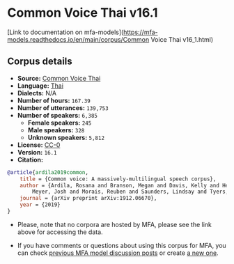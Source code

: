# Common Voice Thai v16.1

[Link to documentation on mfa-models](https://mfa-models.readthedocs.io/en/main/corpus/Common Voice Thai v16_1.html)

## Corpus details

- **Source:** [Common Voice Thai](https://voice.mozilla.org/en/datasets)
- **Language:** [Thai](https://en.wikipedia.org/wiki/Thai_language)
- **Dialects:** N/A
- **Number of hours:** `167.39`
- **Number of utterances:** `139,753`
- **Number of speakers:** `6,385`
  - **Female speakers:** `245`
  - **Male speakers:** `328`
  - **Unknown speakers:** `5,812`
- **License:** [CC-0](https://creativecommons.org/publicdomain/zero/1.0/)
- **Version:** `16.1`
- **Citation:**
```bibtex
@article{ardila2019common,
	title = {Common voice: A massively-multilingual speech corpus},
	author = {Ardila, Rosana and Branson, Megan and Davis, Kelly and Henretty, Michael and Kohler, Michael and
		Meyer, Josh and Morais, Reuben and Saunders, Lindsay and Tyers, Francis M and Weber, Gregor},
	journal = {arXiv preprint arXiv:1912.06670},
	year = {2019}
}
```

- Please, note that no corpora are hosted by MFA, please see the link above for accessing the data.

- If you have comments or questions about using this corpus for MFA, you can check [previous MFA model discussion posts](https://github.com/MontrealCorpusTools/mfa-models/discussions?discussions_q=Common+Voice+Thai+v16.1) or create [a new one](https://github.com/MontrealCorpusTools/mfa-models/discussions/new).
